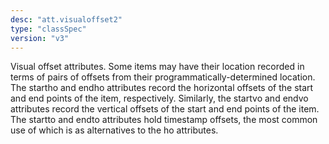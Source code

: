 ```yaml
---
desc: "att.visualoffset2"
type: "classSpec"
version: "v3"
---
```


Visual offset attributes. Some items may have their location recorded in terms of
pairs
of offsets from their programmatically-determined location. The startho and endho
attributes
record the horizontal offsets of the start and end points of the item, respectively.
Similarly, the startvo and endvo attributes record the vertical offsets of the start
and end
points of the item. The startto and endto attributes hold timestamp offsets, the most
common
use of which is as alternatives to the ho attributes.